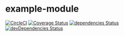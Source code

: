 # example-module
[![CircleCI](https://circleci.com/gh/bote795/example-module/tree/master.svg?style=svg&circle-token=a71663ee332c1ff186619f106f357e81b4a24505)](https://circleci.com/gh/bote795/example-module/tree/master)
[![Coverage Status](https://coveralls.io/repos/github/bote795/example-module/badge.svg?branch=section%2Fcoveralls)](https://coveralls.io/github/bote795/example-module?branch=section%2Fcoveralls)
[![dependencies Status](https://david-dm.org/bote795/example-module/status.svg)](https://david-dm.org/bote795/example-module)
[![devDependencies Status](https://david-dm.org/bote795/example-module/dev-status.svg)](https://david-dm.org/bote795/example-module?type=dev)